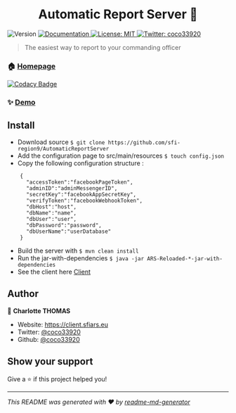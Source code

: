 <h1 align="center">Automatic Report Server 👋</h1>
<p>
  <img alt="Version" src="https://img.shields.io/badge/version-2.0-blue.svg?cacheSeconds=2592000" />
  <a href="https://doc.sfiars.eu" target="_blank">
    <img alt="Documentation" src="https://img.shields.io/badge/documentation-yes-brightgreen.svg" />
  </a>
  <a href="#" target="_blank">
    <img alt="License: MIT" src="https://img.shields.io/badge/License-MIT-yellow.svg" />
  </a>
  <a href="https://twitter.com/coco33920" target="_blank">
    <img alt="Twitter: coco33920" src="https://img.shields.io/twitter/follow/coco33920.svg?style=social" />
  </a>
</p>

> The easiest way to report to your commanding officer

### 🏠 [Homepage](https://client.sfiars.eu)

[![Codacy Badge](https://api.codacy.com/project/badge/Grade/40efb16335f842fe9812e65295f04a71)](https://app.codacy.com/gh/sfi-region9/AutomaticReportServer?utm_source=github.com&utm_medium=referral&utm_content=sfi-region9/AutomaticReportServer&utm_campaign=Badge_Grade_Settings)

### ✨ [Demo](https://api.sfiars.eu)

## Install

* Download source ```$ git clone https://github.com/sfi-region9/AutomaticReportServer```
* Add the configuration page to src/main/resources `$ touch config.json`
* Copy the following configuration structure :
```json5
    {
      "accessToken":"facebookPageToken",
      "adminID":"adminMessengerID",
      "secretKey":"facebookAppSecretKey",
      "verifyToken":"facebookWebhookToken",
      "dbHost":"host",
      "dbName":"name",
      "dbUser":"user",
      "dbPassword":"password",
      "dbUserName":"userDatabase"
    }
```
* Build the server with `$ mvn clean install`
* Run the jar-with-dependencies `$ java -jar ARS-Reloaded-*-jar-with-dependencies`
* See the client here [Client](https://github.com/sfi-region9/ARS-Client-Web)

## Author

👤 **Charlotte THOMAS**

* Website: https://client.sfiars.eu
* Twitter: [@coco33920](https://twitter.com/coco33920)
* Github: [@coco33920](https://github.com/coco33920)

## Show your support

Give a ⭐️ if this project helped you!

***
_This README was generated with ❤️ by [readme-md-generator](https://github.com/kefranabg/readme-md-generator)_
